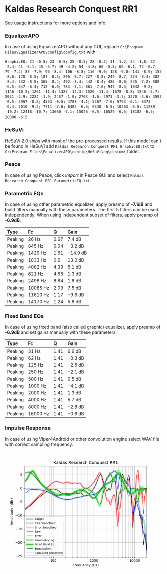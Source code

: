 # Kaldas Research Conquest RR1
See [usage instructions](https://github.com/jaakkopasanen/AutoEq#usage) for more options and info.

### EqualizerAPO
In case of using EqualizerAPO without any GUI, replace `C:\Program Files\EqualizerAPO\config\config.txt`
with:
```
GraphicEQ: 21 -0.5; 23 -0.5; 25 -0.5; 28 -0.7; 31 -1.2; 34 -1.8; 37 -2.4; 41 -3.1; 45 -3.7; 49 -4.2; 54 -4.8; 60 -5.5; 66 -6.1; 72 -6.7; 79 -7.4; 87 -7.9; 96 -8.4; 106 -8.8; 116 -9.0; 128 -9.0; 141 -8.9; 155 -8.6; 170 -8.5; 187 -8.5; 206 -8.7; 227 -8.8; 249 -8.7; 274 -8.4; 302 -8.4; 332 -8.5; 365 -8.4; 402 -8.4; 442 -8.4; 486 -8.0; 535 -7.2; 588 -6.5; 647 -6.4; 712 -6.6; 783 -7.1; 861 -7.6; 947 -8.3; 1042 -9.2; 1146 -10.2; 1261 -11.4; 1387 -12.3; 1526 -11.4; 1678 -8.8; 1846 -5.7; 2031 -2.9; 2234 -1.9; 2457 -1.0; 2703 -1.6; 2973 -3.7; 3270 -3.6; 3597 -0.5; 3957 -0.5; 4353 -0.5; 4788 -4.1; 5267 -7.6; 5793 -6.1; 6373 -6.4; 7010 -9.2; 7711 -7.6; 8482 -6.5; 9330 -6.5; 10263 -6.5; 11289 -10.2; 12418 -10.7; 13660 -7.1; 15026 -6.5; 16529 -6.5; 18182 -6.5; 20000 -6.5
```

### HeSuVi
HeSuVi 2.0 ships with most of the pre-processed results. If this model can't be found in HeSuVi add
`Kaldas Research Conquest RR1 GraphicEQ.txt` to `C:\Program Files\EqualizerAPO\config\HeSuVi\eq\custom\` folder.

### Peace
In case of using Peace, click *Import* in Peace GUI and select `Kaldas Research Conquest RR1 ParametricEQ.txt`.

### Parametric EQs
In case of using other parametric equalizer, apply preamp of **-7.1dB** and build filters manually
with these parameters. The first 5 filters can be used independently.
When using independent subset of filters, apply preamp of **-6.9dB**.

| Type    | Fc       |    Q | Gain     |
|:--------|:---------|:-----|:---------|
| Peaking | 26 Hz    | 0.67 | 7.4 dB   |
| Peaking | 845 Hz   | 0.04 | -3.2 dB  |
| Peaking | 1429 Hz  | 1.61 | -14.9 dB |
| Peaking | 1833 Hz  | 0.6  | 13.0 dB  |
| Peaking | 4082 Hz  | 4.39 | 5.1 dB   |
| Peaking | 621 Hz   | 4.68 | 1.3 dB   |
| Peaking | 2498 Hz  | 8.84 | 1.6 dB   |
| Peaking | 10085 Hz | 2.09 | 7.5 dB   |
| Peaking | 11610 Hz | 1.17 | -9.8 dB  |
| Peaking | 14170 Hz | 1.24 | 5.6 dB   |

### Fixed Band EQs
In case of using fixed band (also called graphic) equalizer, apply preamp of **-6.9dB** and set
gains manually with these parameters.

| Type    | Fc       |    Q | Gain    |
|:--------|:---------|:-----|:--------|
| Peaking | 31 Hz    | 1.41 | 6.6 dB  |
| Peaking | 62 Hz    | 1.41 | -0.3 dB |
| Peaking | 125 Hz   | 1.41 | -2.5 dB |
| Peaking | 250 Hz   | 1.41 | -2.1 dB |
| Peaking | 500 Hz   | 1.41 | 0.5 dB  |
| Peaking | 1000 Hz  | 1.41 | -4.1 dB |
| Peaking | 2000 Hz  | 1.41 | 1.3 dB  |
| Peaking | 4000 Hz  | 1.41 | 5.7 dB  |
| Peaking | 8000 Hz  | 1.41 | -2.8 dB |
| Peaking | 16000 Hz | 1.41 | -0.6 dB |

### Impulse Response
In case of using Viper4Android or other convolution engine select WAV file with correct sampling frequency.

![](https://raw.githubusercontent.com/jaakkopasanen/AutoEq/master/results/oratory1990/harman_over-ear_2018/Kaldas%20Research%20Conquest%20RR1/Kaldas%20Research%20Conquest%20RR1.png)